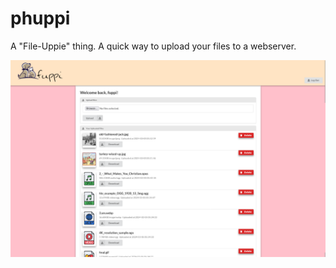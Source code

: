 # phuppi

A "File-Uppie" thing. A quick way to upload your files to a webserver.

![Preview of Phuppi file uploader](/assets/screenshots/preview.png)


